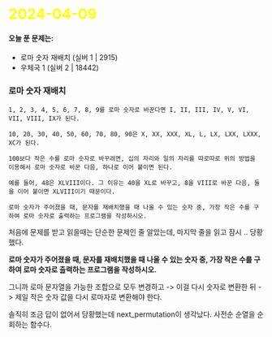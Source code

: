 # <span style="color:yellow">2024-04-09</span>

#### 오늘 푼 문제는:
- 로마 숫자 재배치 (실버 1 | 2915) 
- 우체국 1 (실버 2 | 18442)


### 로마 숫자 재배치
```
1, 2, 3, 4, 5, 6, 7, 8, 9를 로마 숫자로 바꾼다면 I, II, III, IV, V, VI, VII, VIII, IX가 된다.

10, 20, 30, 40, 50, 60, 70, 80, 90은 X, XX, XXX, XL, L, LX, LXX, LXXX, XC가 된다.

100보다 작은 수를 로마 숫자로 바꾸려면, 십의 자리와 일의 자리를 따로따로 위의 방법을 이용해서 로마 숫자로 바꾼 다음, 하나로 이어 붙이면 된다.

예를 들어, 48은 XLVIII이다. 그 이유는 40을 XL로 바꾸고, 8을 VIII로 바꾼 다음, 둘을 이어 붙이면 XLVIII이기 때문이다.

로마 숫자가 주어졌을 때, 문자를 재배치했을 때 나올 수 있는 숫자 중, 가장 작은 수를 구하여 로마 숫자로 출력하는 프로그램을 작성하시오.
```

처음에 문제를 받고 읽을때는 단순한 문제인 줄 알았는데, 마지막 줄을 읽고 잠시 .. 당황했다.

**로마 숫자가 주어졌을 때, 문자를 재배치했을 때 나올 수 있는 숫자 중, 가장 작은 수를 구하여 로마 숫자로 출력하는 프로그램을 작성하시오.**

그니까 로마 문자열을 가능한 조합으로 모두 변경하고 -> 이걸 다시 숫자로 변환한 뒤  -> 제일 작은 숫자 값을 다시 로마자로 변환해야 한다.

솔직히 조금 답이 없어서 당황했는데 next_permutation이 생각났다. 사전순 순열을 순회하는 함수다.

